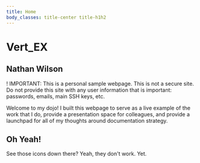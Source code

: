 ```yaml
---
title: Home
body_classes: title-center title-h1h2
---
```


# Vert_EX
## Nathan Wilson

! IMPORTANT: This is a personal sample webpage. This is not a secure site. Do not provide this site with any user information that is important: passwords, emails, main SSH keys, etc.

Welcome to my dojo! I built this webpage to serve as a live example of the work that I do, provide a presentation space for colleagues, and provide a launchpad for all of my thoughts around documentation strategy.

## Oh Yeah!

See those icons down there? Yeah, they don't work. Yet.
